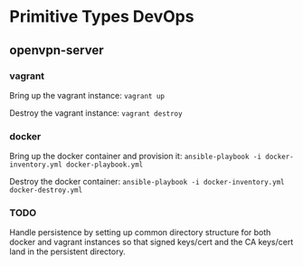 # Primitive Types DevOps

## openvpn-server

### vagrant
Bring up the vagrant instance:
`vagrant up`

Destroy the vagrant instance:
`vagrant destroy`

### docker
Bring up the docker container and provision it:
`ansible-playbook -i docker-inventory.yml docker-playbook.yml`

Destroy the docker container:
`ansible-playbook -i docker-inventory.yml docker-destroy.yml`

### TODO
Handle persistence by setting up common directory structure for both docker and vagrant instances so that
signed keys/cert and the CA keys/cert land in the persistent directory.